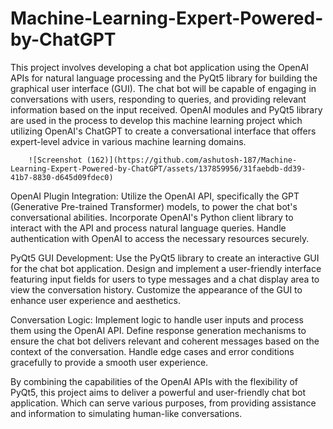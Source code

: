 # Machine-Learning-Expert-Powered-by-ChatGPT
This project involves developing a chat bot application using the OpenAI APIs for natural language processing and the PyQt5 library for building the graphical user interface (GUI).
The chat bot will be capable of engaging in conversations with users, responding to queries, and providing relevant information based on the input received.
OpenAI modules and PyQt5 library are used in the process to develop this machine learning project which utilizing OpenAI's ChatGPT to create a conversational interface that offers expert-level advice in various machine learning domains. 

        ![Screenshot (162)](https://github.com/ashutosh-187/Machine-Learning-Expert-Powered-by-ChatGPT/assets/137859956/31faebdb-dd39-41b7-8830-d645d09fdec0)

OpenAI Plugin Integration:
Utilize the OpenAI API, specifically the GPT (Generative Pre-trained Transformer) models, to power the chat bot's conversational abilities.
Incorporate OpenAI's Python client library to interact with the API and process natural language queries.
Handle authentication with OpenAI to access the necessary resources securely.

PyQt5 GUI Development:
Use the PyQt5 library to create an interactive GUI for the chat bot application.
Design and implement a user-friendly interface featuring input fields for users to type messages and a chat display area to view the conversation history.
Customize the appearance of the GUI to enhance user experience and aesthetics.

Conversation Logic:
Implement logic to handle user inputs and process them using the OpenAI API.
Define response generation mechanisms to ensure the chat bot delivers relevant and coherent messages based on the context of the conversation.
Handle edge cases and error conditions gracefully to provide a smooth user experience.

By combining the capabilities of the OpenAI APIs with the flexibility of PyQt5, this project aims to deliver a powerful and user-friendly chat bot application.
Which can serve various purposes, from providing assistance and information to simulating human-like conversations.
